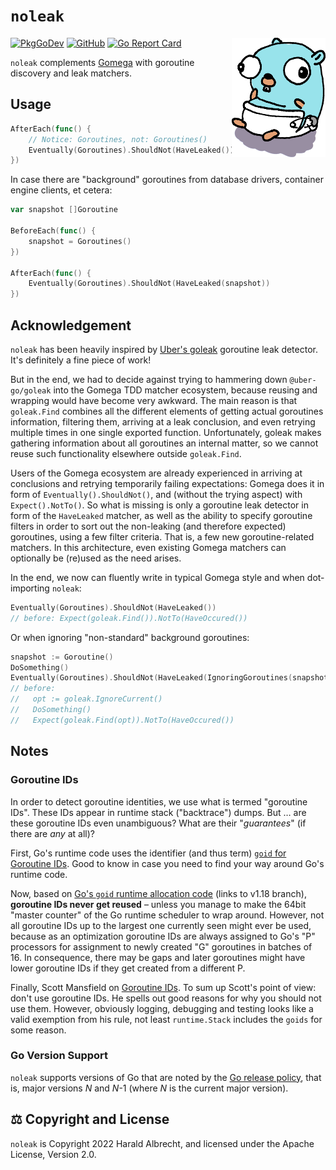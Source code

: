 <!-- markdownlint-disable-next-line MD022 -->
# `noleak`
<img align="right" src="images/noleaky-small.png">

[![PkgGoDev](https://img.shields.io/badge/-reference-blue?logo=go&logoColor=white&labelColor=505050)](https://pkg.go.dev/github.com/thediveo/noleak)
[![GitHub](https://img.shields.io/github/license/thediveo/noleak)](https://img.shields.io/github/license/thediveo/noleak)
[![Go Report Card](https://goreportcard.com/badge/github.com/thediveo/noleak)](https://goreportcard.com/report/github.com/thediveo/noleak)

`noleak` complements [Gomega](https://github.com/onsi/gomega) with goroutine
discovery and leak matchers.

## Usage

```go
AfterEach(func() {
    // Notice: Goroutines, not: Goroutines()
    Eventually(Goroutines).ShouldNot(HaveLeaked())
})
```

In case there are "background" goroutines from database drivers, container
engine clients, et cetera:

```go
var snapshot []Goroutine

BeforeEach(func() {
    snapshot = Goroutines()
})

AfterEach(func() {
    Eventually(Goroutines).ShouldNot(HaveLeaked(snapshot))
})
```

## Acknowledgement

`noleak` has been heavily inspired by [Uber's
goleak](https://github.com/uber-go/goleak) goroutine leak detector. It's
definitely a fine piece of work!

But in the end, we had to decide against trying to hammering down
`@uber-go/goleak` into the Gomega TDD matcher ecosystem, because reusing and
wrapping would have become very awkward. The main reason is that `goleak.Find`
combines all the different elements of getting actual goroutines information,
filtering them, arriving at a leak conclusion, and even retrying multiple times
in one single exported function. Unfortunately, goleak makes gathering
information about all goroutines an internal matter, so we cannot reuse such
functionality elsewhere outside `goleak.Find`.

Users of the Gomega ecosystem are already experienced in arriving at conclusions
and retrying temporarily failing expectations: Gomega does it in form of
`Eventually().ShouldNot()`, and (without the trying aspect) with
`Expect().NotTo()`. So what is missing is only a goroutine leak detector in form
of the `HaveLeaked` matcher, as well as the ability to specify goroutine filters
in order to sort out the non-leaking (and therefore expected) goroutines, using
a few filter criteria. That is, a few new goroutine-related matchers. In this
architecture, even existing Gomega matchers can optionally be (re)used as the
need arises.

In the end, we now can fluently write in typical Gomega style and when
dot-importing `noleak`:

```go
Eventually(Goroutines).ShouldNot(HaveLeaked())
// before: Expect(goleak.Find()).NotTo(HaveOccured())
```

Or when ignoring "non-standard" background goroutines:

```go
snapshot := Goroutine()
DoSomething()
Eventually(Goroutines).ShouldNot(HaveLeaked(IgnoringGoroutines(snapshot)))
// before:
//   opt := goleak.IgnoreCurrent()
//   DoSomething()
//   Expect(goleak.Find(opt)).NotTo(HaveOccured())
```

## Notes

### Goroutine IDs

In order to detect goroutine identities, we use what is termed "goroutine IDs".
These IDs appear in runtime stack ("backtrace") dumps. But … are these goroutine
IDs even unambiguous? What are their "_guarantees_" (if there are _any_ at all)?

First, Go's runtime code uses the identifier (and thus term) [`goid` for
Goroutine
IDs](https://github.com/golang/go/search?q=goidgen&unscoped_q=goidgen). Good to
know in case you need to find your way around Go's runtime code.

Now, based on [Go's `goid` runtime allocation
code](https://github.com/golang/go/blob/release-branch.go1.18/src/runtime/proc.go#L4130)
(links to v1.18 branch), **goroutine IDs never get reused** – unless you manage
to make the 64bit "master counter" of the Go runtime scheduler to wrap around.
However, not all goroutine IDs up to the largest one currently seen might ever
be used, because as an optimization goroutine IDs are always assigned to Go's
"P" processors for assignment to newly created "G" goroutines in batches of
16. In consequence, there may be gaps and later goroutines might have lower
goroutine IDs if they get created from a different P.

Finally, Scott Mansfield on [Goroutine
IDs](https://blog.sgmansfield.com/2015/12/goroutine-ids/). To sum up Scott's
point of view: don't use goroutine IDs. He spells out good reasons for why you
should not use them. However, obviously logging, debugging and testing looks
like a valid exemption from his rule, not least `runtime.Stack` includes the
`goids` for some reason.

### Go Version Support

`noleak` supports versions of Go that are noted by the [Go release
policy](https://golang.org/doc/devel/release.html#policy), that is, major
versions _N_ and _N_-1 (where _N_ is the current major version).

## ⚖️ Copyright and License

`noleak` is Copyright 2022 Harald Albrecht, and licensed under the Apache
License, Version 2.0.
